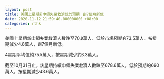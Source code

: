 ```yaml
---
layout: post
title: 美國上星期新申領失業救濟低於預期　創7個月新低
date: 2020-11-12 21:59:40.000000000 +08:00
categories: rthk
---
```


美國上星期新申領失業救濟人數跌至70.9萬人，低於市場預期的73.5萬人，按星期減少4.8萬人，創7個月新低。

4星期平均值約75.5萬人，按星期減少約3.3萬人。

截至10月31日止，該星期持續申領失業救濟人數跌至678.6萬人，低於預期的690萬人，按星期減少43.6萬人。
